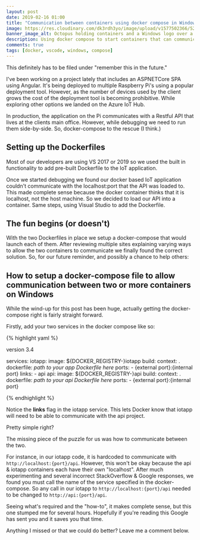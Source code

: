 ```yaml
---
layout: post
date: 2019-02-16 01:00
title: "Communication between containers using docker compose in Windows"
image: https://res.cloudinary.com/dk3rdh3yo/image/upload/v1577502366/52905302-082afd00-31fe-11e9-9f0d-e1e02f2e58e9_uysuaw.png
banner_image_alt: Octopus holding containers and a Windows logo over a code editor.
description: Using docker compose to start containers that can communicate with one another in Windows
comments: true
tags: [docker, vscode, windows, compose]
---
```


This definitely has to be filed under "remember this in the future."

I've been working on a project lately that includes an ASPNETCore SPA using Angular.  It's being deployed to multiple Raspberry Pi's using a popular deployment tool.   However, as the number of devices used by the client grows the cost of the deployment tool is becoming prohibitive.  While exploring other options we landed on the Azure IoT Hub.

In production, the application on the Pi communicates with a Restful API that lives at the clients main office.  However, while debugging we need to run them side-by-side.  So, docker-compose to the rescue (I think.)

<!--more-->

## Setting up the Dockerfiles

Most of our developers are using VS 2017 or 2019 so we used the built in functionality to add pre-built Dockerfile to the IoT application.

Once we started debugging we found our docker based IoT application couldn't communicate with the localhost:port that the API was loaded to.  This made complete sense because the docker container thinks that it is localhost, not the host machine.  So we decided to load our API into a container.  Same steps, using Visual Studio to add the Dockerfile.

## The fun begins (or doesn't)

With the two Dockerfiles in place we setup a docker-compose that would launch each of them.  After reviewing multiple sites explaining varying ways to allow the two containers to communicate we finally found the correct solution.  So, for our future reminder, and possibly a chance to help others:

## How to setup a docker-compose file to allow communication between two or more containers on Windows

While the wind-up for this post has been huge, actually getting the docker-compose right is fairly straight forward.

Firstly, add your two services in the docker compose like so:

{% highlight yaml %}

version 3.4

services:
  iotapp:
    image: ${DOCKER_REGISTRY-}iotapp
    build:
      context: .
      dockerfile: *path to your app Dockerfile here*
    ports:
      - {external port}:{internal port}
    links:
      - api
  api:
    image: ${DOCKER_REGISTRY-}api
    build:
      context: .
      dockerfile: *path to your api Dockerfile here*
    ports:
       - {external port}:{internal port}

{% endhighlight %}

Notice the **links** flag in the iotapp service.  This lets Docker know that iotapp will need to be able to communicate with the api project.

Pretty simple right?

The missing piece of the puzzle for us was how to communicate between the two.

For instance, in our iotapp code, it is hardcoded to communicate with `http://localhost:{port}/api`.  However, this won't be okay because the api & iotapp containers each have their own "localhost".  After much experimenting and several incorrect StackOverflow &amp; Google responses, we found you must call the name of the service specified in the docker-compose.  So any call in our iotapp to `http://localhost:{port}/api` needed to be changed to `http://api:{port}/api`.

Seeing what's required and the "how-to", it makes complete sense, but this one stumped me for several hours.  Hopefully if you're reading this Google has sent you and it saves you that time.

Anything I missed or that we could do better?  Leave me a comment below.
